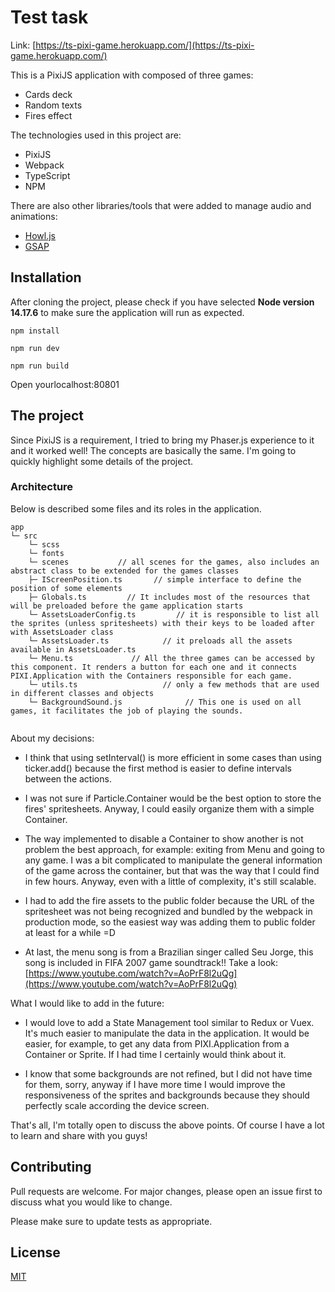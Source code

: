 # Test task 

Link: [https://ts-pixi-game.herokuapp.com/](https://ts-pixi-game.herokuapp.com/)

This is a PixiJS application with composed of three games:

- Cards deck
- Random texts
- Fires effect

The technologies used in this project are:

- PixiJS
- Webpack
- TypeScript
- NPM

There are also other libraries/tools that were added to manage audio and animations:

- [Howl.js](https://github.com/goldfire/howler.js/)
- [GSAP](https://github.com/greensock/GSAP)


## Installation

After cloning the project, please check if you have selected **Node version 14.17.6** to make sure the application will run as expected.

```
npm install

npm run dev

npm run build
```

Open yourlocalhost:80801

## The project

Since PixiJS is a requirement, I tried to bring my Phaser.js experience to it and it worked well! The concepts are basically the same. I'm going to quickly highlight some details of the project. 

### Architecture

Below is described some files and its roles in the application.  
 
```
app
└─ src
    └─ scss
    └─ fonts
    └─ scenes           // all scenes for the games, also includes an abstract class to be extended for the games classes
    ├─ IScreenPosition.ts       // simple interface to define the position of some elements 
    ├─ Globals.ts         // It includes most of the resources that will be preloaded before the game application starts 
    └─ AssetsLoaderConfig.ts         // it is responsible to list all the sprites (unless spritesheets) with their keys to be loaded after with AssetsLoader class
    └─ AssetsLoader.ts            // it preloads all the assets available in AssetsLoader.ts
    └─ Menu.ts             // All the three games can be accessed by this component. It renders a button for each one and it connects PIXI.Application with the Containers responsible for each game. 
    └─ utils.ts                   // only a few methods that are used in different classes and objects
    └─ BackgroundSound.js              // This one is used on all games, it facilitates the job of playing the sounds.
            
```

About my decisions: 

- I think that using setInterval() is more efficient in some cases than using ticker.add() because the first method is easier to define intervals between the actions.

- I was not sure if Particle.Container would be the best option to store the fires' spritesheets. Anyway, I could easily organize them with a simple Container. 

- The way implemented to disable a Container to show another is not problem the best approach, for example: exiting from Menu and going to any game. I was a bit complicated to manipulate the general information of the game across the container, but that was the way that I could find in few hours. Anyway, even with a little of complexity, it's still scalable.

- I had to add the fire assets to the public folder because the URL of the spritesheet was not being recognized and bundled by the webpack in production mode, so the easiest way was adding them to public folder at least for a while =D  

- At last, the menu song is from a Brazilian singer called Seu Jorge, this song is included in FIFA 2007 game soundtrack!! Take a look: [https://www.youtube.com/watch?v=AoPrF8l2uQg](https://www.youtube.com/watch?v=AoPrF8l2uQg)


What I would like to add in the future: 

- I would love to add a State Management tool similar to Redux or Vuex. It's much easier to manipulate the data in the application. It would be easier, for example, to get any data from PIXI.Application from a Container or Sprite. If I had time I certainly would think about it.

- I know that some backgrounds are not refined, but I did not have time for them, sorry, anyway if I have more time I would improve the responsiveness of the sprites and backgrounds because they should perfectly scale according the device screen. 

That's all, I'm totally open to discuss the above points. Of course I have a lot to learn and share with you guys! 


## Contributing
Pull requests are welcome. For major changes, please open an issue first to discuss what you would like to change.

Please make sure to update tests as appropriate.

## License
[MIT](https://choosealicense.com/licenses/mit/)